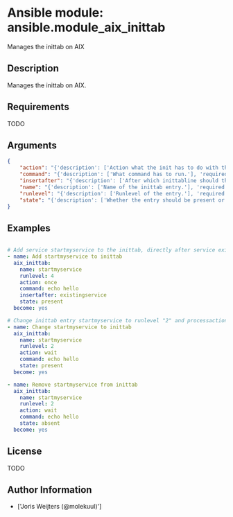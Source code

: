 # Ansible module: ansible.module_aix_inittab


Manages the inittab on AIX

## Description

Manages the inittab on AIX.

## Requirements

TODO

## Arguments

``` json
{
    "action": "{'description': ['Action what the init has to do with this entry.'], 'required': True, 'choices': ['boot', 'bootwait', 'hold', 'initdefault', False, 'once', 'ondemand', 'powerfail', 'powerwait', 'respawn', 'sysinit', 'wait']}",
    "command": "{'description': ['What command has to run.'], 'required': True}",
    "insertafter": "{'description': ['After which inittabline should the new entry inserted.']}",
    "name": "{'description': ['Name of the inittab entry.'], 'required': True, 'aliases': ['service']}",
    "runlevel": "{'description': ['Runlevel of the entry.'], 'required': True}",
    "state": "{'description': ['Whether the entry should be present or absent in the inittab file.'], 'choices': ['absent', 'present'], 'default': 'present'}",
}
```

## Examples


``` yaml

# Add service startmyservice to the inittab, directly after service existingservice.
- name: Add startmyservice to inittab
  aix_inittab:
    name: startmyservice
    runlevel: 4
    action: once
    command: echo hello
    insertafter: existingservice
    state: present
  become: yes

# Change inittab entry startmyservice to runlevel "2" and processaction "wait".
- name: Change startmyservice to inittab
  aix_inittab:
    name: startmyservice
    runlevel: 2
    action: wait
    command: echo hello
    state: present
  become: yes

- name: Remove startmyservice from inittab
  aix_inittab:
    name: startmyservice
    runlevel: 2
    action: wait
    command: echo hello
    state: absent
  become: yes

```

## License

TODO

## Author Information
  - ['Joris Weijters (@molekuul)']
